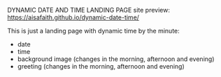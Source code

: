 DYNAMIC DATE AND TIME LANDING PAGE
site preview: https://aisafaith.github.io/dynamic-date-time/

This is just a landing page with dynamic time by the minute:
  - date
  - time
  - background image (changes in the morning, afternoon and evening)
  - greeting (changes in the morning, afternoon and evening)
